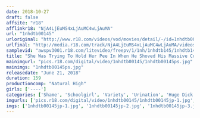 ```yaml
---
date: 2018-10-27
draft: false
affsite: "r18"
afflinkr18: "NjA4LjEuMS4xLjAuMC4wLjAuMA"
url: "1nhdtb00145"
urloriginal: "http://www.r18.com/videos/vod/movies/detail/-/id=1nhdtb00145"
urlfinal: "http://media.r18.com/track/NjA4LjEuMS4xLjAuMC4wLjAuMA/videos/vod/movies/detail/-/id=1nhdtb00145"
samplevid: "awspv3001.r18.com/litevideo/freepv/1/1nh/1nhdtb145/1nhdtb145_dmb_w.mp4"
title: "She Was Trying To Hold Her Pee In When He Shoved His Massive Cock Into Her Pussy And Started Pumping Her Hard! This Schoolgirl Was Unable To Withstand The Pleasure And Began Pissing Herself In Shaking And Trembling Ecstasy 3"
mainimgurl: "pics.r18.com/digital/video/1nhdtb00145/1nhdtb00145ps.jpg"
mainimgs: "1nhdtb00145ps.jpg"
releasedate: "June 21, 2018"
duration: 159
productioncomp: "Natural High"
girls: ['----']
categories: ['Shame', 'Schoolgirl', 'Variety', 'Urination', 'Huge Dick - Large Dick', 'Hi-Def']
imgurls: ['pics.r18.com/digital/video/1nhdtb00145/1nhdtb00145jp-1.jpg', 'pics.r18.com/digital/video/1nhdtb00145/1nhdtb00145jp-2.jpg', 'pics.r18.com/digital/video/1nhdtb00145/1nhdtb00145jp-3.jpg', 'pics.r18.com/digital/video/1nhdtb00145/1nhdtb00145jp-4.jpg', 'pics.r18.com/digital/video/1nhdtb00145/1nhdtb00145jp-5.jpg', 'pics.r18.com/digital/video/1nhdtb00145/1nhdtb00145jp-6.jpg', 'pics.r18.com/digital/video/1nhdtb00145/1nhdtb00145jp-7.jpg', 'pics.r18.com/digital/video/1nhdtb00145/1nhdtb00145jp-8.jpg', 'pics.r18.com/digital/video/1nhdtb00145/1nhdtb00145jp-9.jpg', 'pics.r18.com/digital/video/1nhdtb00145/1nhdtb00145jp-10.jpg', 'pics.r18.com/digital/video/1nhdtb00145/1nhdtb00145jp-11.jpg', 'pics.r18.com/digital/video/1nhdtb00145/1nhdtb00145jp-12.jpg', 'pics.r18.com/digital/video/1nhdtb00145/1nhdtb00145jp-13.jpg', 'pics.r18.com/digital/video/1nhdtb00145/1nhdtb00145jp-14.jpg', 'pics.r18.com/digital/video/1nhdtb00145/1nhdtb00145jp-15.jpg', 'pics.r18.com/digital/video/1nhdtb00145/1nhdtb00145jp-16.jpg', 'pics.r18.com/digital/video/1nhdtb00145/1nhdtb00145jp-17.jpg', 'pics.r18.com/digital/video/1nhdtb00145/1nhdtb00145jp-18.jpg', 'pics.r18.com/digital/video/1nhdtb00145/1nhdtb00145jp-19.jpg', 'pics.r18.com/digital/video/1nhdtb00145/1nhdtb00145jp-20.jpg']
imgs: ['1nhdtb00145jp-1.jpg', '1nhdtb00145jp-2.jpg', '1nhdtb00145jp-3.jpg', '1nhdtb00145jp-4.jpg', '1nhdtb00145jp-5.jpg', '1nhdtb00145jp-6.jpg', '1nhdtb00145jp-7.jpg', '1nhdtb00145jp-8.jpg', '1nhdtb00145jp-9.jpg', '1nhdtb00145jp-10.jpg', '1nhdtb00145jp-11.jpg', '1nhdtb00145jp-12.jpg', '1nhdtb00145jp-13.jpg', '1nhdtb00145jp-14.jpg', '1nhdtb00145jp-15.jpg', '1nhdtb00145jp-16.jpg', '1nhdtb00145jp-17.jpg', '1nhdtb00145jp-18.jpg', '1nhdtb00145jp-19.jpg', '1nhdtb00145jp-20.jpg']
---
```

